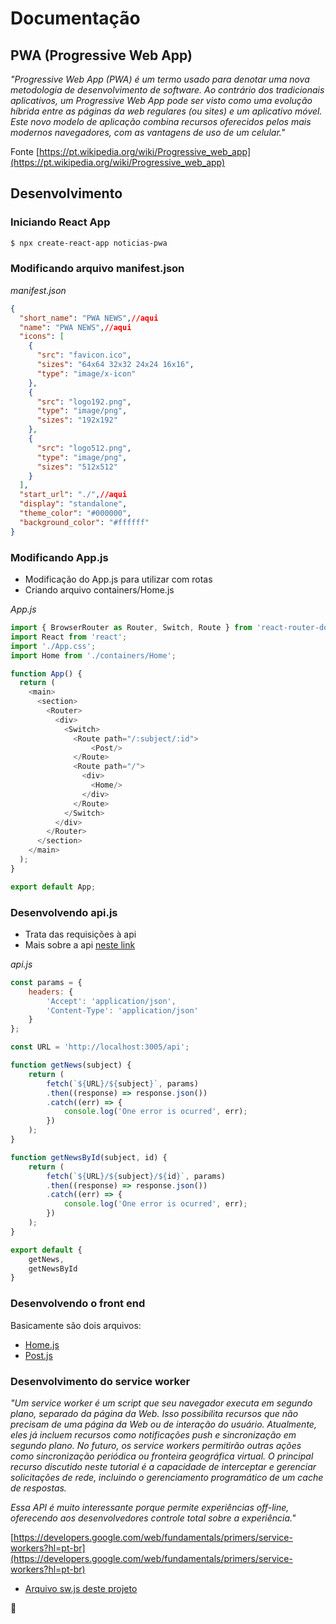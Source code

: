 # Documentação

## PWA (Progressive Web App)

*"Progressive Web App (PWA) é um termo usado para denotar uma nova metodologia de desenvolvimento de software. Ao contrário dos tradicionais aplicativos, um Progressive Web App pode ser visto como uma evolução híbrida entre as páginas da web regulares (ou sites) e um aplicativo móvel. Este novo modelo de aplicação combina recursos oferecidos pelos mais modernos navegadores, com as vantagens de uso de um celular."*

Fonte [https://pt.wikipedia.org/wiki/Progressive_web_app](https://pt.wikipedia.org/wiki/Progressive_web_app)

## Desenvolvimento

### Iniciando React App

```bash
$ npx create-react-app noticias-pwa
```
### Modificando arquivo manifest.json

*manifest.json*

```json
{
  "short_name": "PWA NEWS",//aqui
  "name": "PWA NEWS",//aqui
  "icons": [
    {
      "src": "favicon.ico",
      "sizes": "64x64 32x32 24x24 16x16",
      "type": "image/x-icon"
    },
    {
      "src": "logo192.png",
      "type": "image/png",
      "sizes": "192x192"
    },
    {
      "src": "logo512.png",
      "type": "image/png",
      "sizes": "512x512"
    }
  ],
  "start_url": "./",//aqui
  "display": "standalone",
  "theme_color": "#000000",
  "background_color": "#ffffff"
}
```
### Modificando App.js

- Modificação do App.js para utilizar com rotas
- Criando arquivo containers/Home.js 

*App.js*

```javascript
import { BrowserRouter as Router, Switch, Route } from 'react-router-dom';
import React from 'react';
import './App.css';
import Home from './containers/Home';

function App() {
  return (
    <main>
      <section>
        <Router>
          <div>
            <Switch>
              <Route path="/:subject/:id">
                  <Post/>
              </Route>
              <Route path="/">
                <div>
                  <Home/>
                </div>
              </Route>
            </Switch>
          </div>
        </Router>
      </section>
    </main>
  );
}

export default App;

```
### Desenvolvendo api.js

- Trata das requisições à api
- Mais sobre a api [neste link](https://github.com/NeiTDutra/dio-react-pwa-api)

*api.js*

```javascript
const params = {
    headers: {
        'Accept': 'application/json',
        'Content-Type': 'application/json'
    }
};

const URL = 'http://localhost:3005/api';

function getNews(subject) {
    return (
        fetch(`${URL}/${subject}`, params)
        .then((response) => response.json())
        .catch((err) => {
            console.log('One error is ocurred', err);
        })
    );
}

function getNewsById(subject, id) {
    return (
        fetch(`${URL}/${subject}/${id}`, params)
        .then((response) => response.json())
        .catch((err) => {
            console.log('One error is ocurred', err);
        })
    );
}

export default {
    getNews,
    getNewsById
}
```

### Desenvolvendo o front end

Basicamente são dois arquivos:

- [Home.js](https://github.com/NeiTDutra/dio-react-pwa/blob/master/HOME.md)
- [Post.js](https://github.com/NeiTDutra/dio-react-pwa/blob/master/POST.md)

### Desenvolvimento do service worker

*"Um service worker é um script que seu navegador executa em segundo plano, separado da página da Web. Isso possibilita recursos que não precisam de uma página da Web ou de interação do usuário. Atualmente, eles já incluem recursos como notificações push e sincronização em segundo plano. No futuro, os service workers permitirão outras ações como sincronização periódica ou fronteira geográfica virtual. O principal recurso discutido neste tutorial é a capacidade de interceptar e gerenciar solicitações de rede, incluindo o gerenciamento programático de um cache de respostas.*

*Essa API é muito interessante porque permite experiências off-line, oferecendo aos desenvolvedores controle total sobre a experiência."*

[https://developers.google.com/web/fundamentals/primers/service-workers?hl=pt-br](https://developers.google.com/web/fundamentals/primers/service-workers?hl=pt-br)

- [Arquivo sw.js deste projeto](https://github.com/NeiTDutra/dio-react-pwa/blob/master/SW.md)

:construction:
